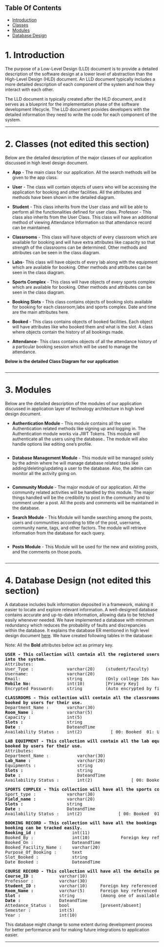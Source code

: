 ## Table Of Contents
* [Introduction](#1-introduction)
* [Classes](#2-classes)
* [Modules](#3-modules)
* [Database Design](#4-database-design)

# 1. Introduction

The purpose of a Low-Level Design (LLD) document is to provide a detailed description of the software design at a lower level of abstraction than the High-Level Design (HLD) document. An LLD document typically includes a more detailed description of each component of the system and how they interact with each other.

The LLD document is typically created after the HLD document, and it serves as a blueprint for the implementation phase of the software development lifecycle. The LLD document provides developers with the detailed information they need to write the code for each component of the system.

***

# 2. Classes (not edited this section)
Below are the detailed description of the major classes of our application discussed in high level design document.
- **App** - The main class for our application. All the search methods will be given to the app class.
- **User** - The class will contain objects of users who will be accessing the application for booking and other facilities. All the attributes and methods have been shown in the detailed diagram.
- **Student** - This class inherits from the User class and will be able to perform all the functionalities defined for user class. 
Professor - This class also inherits from the User Class. This class will have an additional method of viewing Attendance Information so that attendance record can be maintained.
- **Classrooms** - This class will have objects of every classroom which are available for booking and will have extra attributes like capacity so that strength of the classrooms can be determined. Other methods and attributes can be seen in the class diagram.
- **Labs**- This class will have objects of every lab along with the equipment which are available for booking. Other methods and attributes can be seen in the class diagram.

- **Sports Complex** - This class will have objects of every sports complex which are available for booking. Other methods and attributes can be seen in the class diagram.
- **Booking Slots** - This class contains objects of booking slots available for booking for each classroom,labs and sports complex. Date and time are the main attributes here.
- **Booked** - This class contains objects of booked facilities. Each object will have attributes like who booked them and what is the slot. A class where objects contain the history of all bookings made.
- **Attendance**- This class contains objects of all the attendance history of a particular booking session which will be used to manage the attendance.

**Below is the detailed Class Diagram for our application**

<img src=""></img> 

***

# 3. Modules
Below are the detailed description of the modules of our application discussed in application layer of technology architecture in high level design document.
- **Authentication Module** - This module contains all the user Authentication related methods like signing up and logging in. The Authentication module works via JWT Tokens. This module will authenticate all the users using the database.. The module will also handle options like editing one’s profile.

<img src=""></img>


- **Database Management Module** - This module will be managed solely by the admin where he will manage database related tasks like adding/deleting/updating a user to the database. Also, the admin can monitor all the activity going on.

<img src=""></img>

- **Community Module** - The major module of our application. All the community related activities will be handled by this module. The major things handled will be the credibility to post in the community and to comment under a post. All the posts and comments will be maintained in the database.


- **Search Module** - This Module will handle searching among the posts, users and communities according to title of the post, username, community name, tags, and other factors. The module will retrieve information from the database for each query.

<img src=""></img>

- **Posts Module** - This Module will be used for the new and existing posts, and the comments on those posts.

<img src=""></img>


***


# 4. Database Design (not edited this section)
A database includes bulk information deposited in a framework, making it easier to locate and explore relevant information. A well-designed database contains accurate and up-to-date information, allowing data to be fetched easily whenever needed.
We have implemented a database with minimum redundancy which reduces the probability of faults and discrepancies within the database.
It explains the database ER mentioned in high level design document [here](https://github.com/CS305-software-Engineering/App-for-campus-facility-booking/wiki/High-Level-Design-Document#database-design).
We have created following tables in the database:

Note: All the **Bold** attributes below act as primary key.
<pre>
<b>USER - This collection will contain all the registered users and only these users will be able to login
into the system.</b>
Attributes:
User_Type :             varchar(20)    (student/faculty)
Username:               varchar(20)      
Email:                  string         (Only college Ids have access to app).
<b>Mobile No:</b>              int(10)        [Primary Key]
Encrypted Password:     string         (Auto encrypted by firebase auth).
</pre>



<pre>
<b>CLASSROOMS - This collection will contain all the classrooms that can be booked. These classrooms can be 
booked by users for their use.</b>
Department_Name :       varchar(30) 
<b>Room_Name :</b>             varchar(5)
Capacity :              int(5) 
<b>Slots :</b>                 string
<b>Date</b> :                  DateandTime
Availability_Status :   int(2)           [ 00: Booked  01: Unavailable   : 10: AcadSlots]
</pre>

<pre>
<b>LAB EQUIPMENT - This collection will contain all the lab equipment that can be booked. These lab equipment can be
booked by users for their use.</b>
Attributes:
Department_Name :           varchar(30)   
<b>Lab_Name :</b>                  varchar(20)      
Equipments :                string
<b>Slots :</b>                     string
<b>Date :</b>                      DateandTime
Availability_Status :       int(2)               [ 00: Booked  01: Unavailable   10: AcadSlots]
</pre>

<pre>
<b>SPORTS COMPLEX - This collection will have all the sports complexes that can be booked.</b>
Sport_type :            varchar(30)
<b>Field_name :</b>            varchar(20)
<b>Slots :</b>                 string
<b>Date :</b>                  DateandTime
Availability_Status :   int(2)              [ 00: Booked  01: Unavailable   10: AcadSlots]
</pre>

<pre>
<b>BOOKING RECORD - This collection will have all the bookings made till now through which a particular 
booking can be tracked easily.</b>
<b>Booking_id :</b>              int(11)    
Booked_By :               int(10)            Foreign key referenced to mobile in USER table.
Booked_On :               DateandTime
Booked_Facility_Name :    varchar(20)
Purpose_Of_Booking :      text
Slot_Booked :             string
Date_Booked :             DateandTime
</pre>

<pre>
<b>COURSE RECORD - This collection will have all the details pertaining to the courses being taken.</b>
<b>Course_ID :</b>          varchar(10)
Professor :          varchar(30)
<b>Student_ID :</b>         varchar(10)     Foreign key referenced to username in USER table.
<b>Room_Name :</b>          varchar(5)      Foreign key referenced to room_name in CLASSROOM table.
<b>Slot :</b>               string          (Among one of available slot selected from CLASSROOM table)
<b>Date :</b>               DateandTime
Attedance_Status :   bool            [present/absent]
Semester :           int(5)
Year :               int(10)
</pre>

This database might change to some extent during development process for better performance and for making future integrations to application easier.


***
